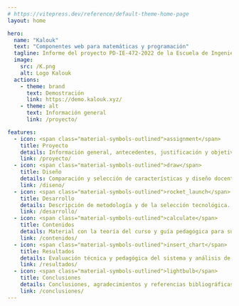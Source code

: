 ```yaml
---
# https://vitepress.dev/reference/default-theme-home-page
layout: home

hero:
  name: "Kalouk"
  text: "Componentes web para matemáticas y programación"
  tagline: Informe del proyecto PD-IE-472-2022 de la Escuela de Ingeniería Eléctrica y la Vicerrectoría de Docencia de la Universidad de Costa Rica
  image:
    src: /K.png
    alt: Logo Kalouk
  actions:
    - theme: brand
      text: Demostración
      link: https://demo.kalouk.xyz/
    - theme: alt
      text: Información general
      link: /proyecto/

features:
  - icon: <span class="material-symbols-outlined">assignment</span>
    title: Proyecto
    details: Información general, antecedentes, justificación y objetivos.
    link: /proyecto/
  - icon: <span class="material-symbols-outlined">draw</span>
    title: Diseño
    details: Comparación y selección de características y diseño docente.
    link: /diseno/
  - icon: <span class="material-symbols-outlined">rocket_launch</span>
    title: Desarrollo
    details: Descripción de metodología y de la selección tecnológica.
    link: /desarrollo/
  - icon: <span class="material-symbols-outlined">calculate</span>
    title: Contenidos
    details: Material con la teoría del curso y guía pedagógica para su implementación.
    link: /contenidos/
  - icon: <span class="material-symbols-outlined">insert_chart</span>
    title: Resultados
    details: Evaluación técnica y pedagógica del sistema y análisis de la implementación.
    link: /resultados/
  - icon: <span class="material-symbols-outlined">lightbulb</span>
    title: Conclusiones
    details: Conclusiones, agradecimientos y referencias bibliográficas para el proyecto.
    link: /conclusiones/
---
```

